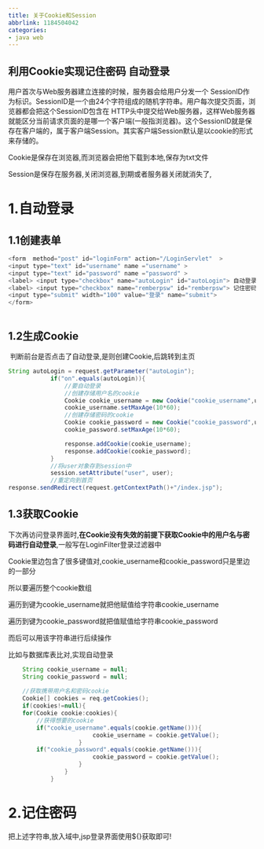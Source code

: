 ```yaml
---
title: 关于Cookie和Session
abbrlink: 1184504042
categories: 
- java web
---
```


## 利用Cookie实现记住密码  自动登录

<!--more-->

用户首次与Web服务器建立连接的时候，服务器会给用户分发一个 SessionID作为标识。SessionID是一个由24个字符组成的随机字符串。用户每次提交页面，浏览器都会把这个SessionID包含在 HTTP头中提交给Web服务器，这样Web服务器就能区分当前请求页面的是哪一个客户端(一般指浏览器)。这个SessionID就是保存在客户端的，属于客户端Session。其实客户端Session默认是以cookie的形式来存储的。

Cookie是保存在浏览器,而浏览器会把他下载到本地,保存为txt文件

Session是保存在服务器,关闭浏览器,到期或者服务器关闭就消失了,

# 1.自动登录

## 1.1创建表单

```java
<form  method="post" id="loginForm" action="/LoginServlet"  >
<input type="text" id="username" name ="username" >
<input type="text" id="password" name ="password" >
<label> <input type="checkbox" name="autoLogin" id="autoLogin"> 自动登录</label>
<label> <input type="checkbox" name="remberpsw" id="remberpsw"> 记住密码</label>
<input type="submit" width="100" value="登录" name="submit">
</form>



```

## 1.2生成Cookie

​	判断前台是否点击了自动登录,是则创建Cookie,后跳转到主页

```java
String autoLogin = request.getParameter("autoLogin");
			if("on".equals(autoLogin)){
				//要自动登录
				//创建存储用户名的cookie
				Cookie cookie_username = new Cookie("cookie_username",user.getUsername());
				cookie_username.setMaxAge(10*60);
				//创建存储密码的cookie
				Cookie cookie_password = new Cookie("cookie_password",user.getPassword());
				cookie_password.setMaxAge(10*60);

				response.addCookie(cookie_username);
				response.addCookie(cookie_password);
			}
			//将user对象存到session中
			session.setAttribute("user", user);
			//重定向到首页
response.sendRedirect(request.getContextPath()+"/index.jsp");
```

## 1.3获取Cookie

下次再访问登录界面时,**在Cookie没有失效的前提下获取Cookie中的用户名与密码进行自动登录**,一般写在LoginFilter登录过滤器中

Cookie里边包含了很多键值对,cookie_username和cookie_password只是里边的一部分

所以要遍历整个cookie数组

遍历到键为cookie_username就把他赋值给字符串cookie_username

遍历到键为cookie_password就把值赋值给字符串cookie_password

而后可以用该字符串进行后续操作

比如与数据库表比对,实现自动登录

```java
	String cookie_username = null;
	String cookie_password = null;
			
	//获取携带用户名和密码cookie
	Cookie[] cookies = req.getCookies();
	if(cookies!=null){
    for(Cookie cookie:cookies){
        //获得想要的cookie
        if("cookie_username".equals(cookie.getName())){
						cookie_username = cookie.getValue();
					}
        if("cookie_password".equals(cookie.getName())){
						cookie_password = cookie.getValue();
					}
				}
			}
```

# 2.记住密码

把上述字符串,放入域中,jsp登录界面使用${}获取即可!



